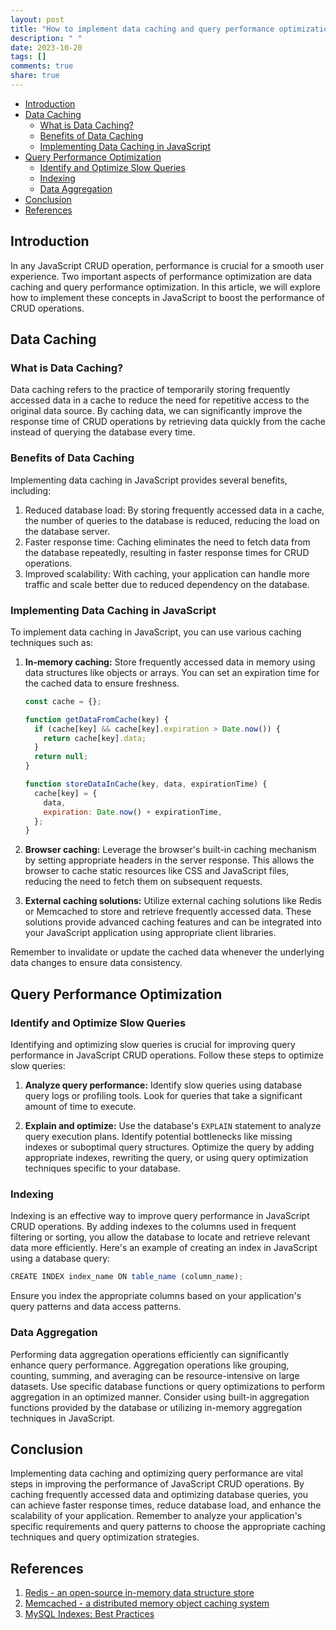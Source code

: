 ```yaml
---
layout: post
title: "How to implement data caching and query performance optimization in JavaScript CRUD operations."
description: " "
date: 2023-10-20
tags: []
comments: true
share: true
---
```


- [Introduction](#introduction)
- [Data Caching](#data-caching)
  - [What is Data Caching?](#what-is-data-caching)
  - [Benefits of Data Caching](#benefits-of-data-caching)
  - [Implementing Data Caching in JavaScript](#implementing-data-caching-in-javascript)
- [Query Performance Optimization](#query-performance-optimization)
  - [Identify and Optimize Slow Queries](#identify-and-optimize-slow-queries)
  - [Indexing](#indexing)
  - [Data Aggregation](#data-aggregation)
- [Conclusion](#conclusion)
- [References](#references)

## Introduction

In any JavaScript CRUD operation, performance is crucial for a smooth user experience. Two important aspects of performance optimization are data caching and query performance optimization. In this article, we will explore how to implement these concepts in JavaScript to boost the performance of CRUD operations.

## Data Caching

### What is Data Caching?

Data caching refers to the practice of temporarily storing frequently accessed data in a cache to reduce the need for repetitive access to the original data source. By caching data, we can significantly improve the response time of CRUD operations by retrieving data quickly from the cache instead of querying the database every time.

### Benefits of Data Caching

Implementing data caching in JavaScript provides several benefits, including:

1. Reduced database load: By storing frequently accessed data in a cache, the number of queries to the database is reduced, reducing the load on the database server.
2. Faster response time: Caching eliminates the need to fetch data from the database repeatedly, resulting in faster response times for CRUD operations.
3. Improved scalability: With caching, your application can handle more traffic and scale better due to reduced dependency on the database.

### Implementing Data Caching in JavaScript

To implement data caching in JavaScript, you can use various caching techniques such as:

1. **In-memory caching:** Store frequently accessed data in memory using data structures like objects or arrays. You can set an expiration time for the cached data to ensure freshness.
   
   ```javascript
   const cache = {};

   function getDataFromCache(key) {
     if (cache[key] && cache[key].expiration > Date.now()) {
       return cache[key].data;
     }
     return null;
   }

   function storeDataInCache(key, data, expirationTime) {
     cache[key] = {
       data,
       expiration: Date.now() + expirationTime,
     };
   }
   ```

2. **Browser caching:** Leverage the browser's built-in caching mechanism by setting appropriate headers in the server response. This allows the browser to cache static resources like CSS and JavaScript files, reducing the need to fetch them on subsequent requests.

3. **External caching solutions:** Utilize external caching solutions like Redis or Memcached to store and retrieve frequently accessed data. These solutions provide advanced caching features and can be integrated into your JavaScript application using appropriate client libraries.

Remember to invalidate or update the cached data whenever the underlying data changes to ensure data consistency.

## Query Performance Optimization

### Identify and Optimize Slow Queries

Identifying and optimizing slow queries is crucial for improving query performance in JavaScript CRUD operations. Follow these steps to optimize slow queries:

1. **Analyze query performance:** Identify slow queries using database query logs or profiling tools. Look for queries that take a significant amount of time to execute.

2. **Explain and optimize:** Use the database's `EXPLAIN` statement to analyze query execution plans. Identify potential bottlenecks like missing indexes or suboptimal query structures. Optimize the query by adding appropriate indexes, rewriting the query, or using query optimization techniques specific to your database.

### Indexing

Indexing is an effective way to improve query performance in JavaScript CRUD operations. By adding indexes to the columns used in frequent filtering or sorting, you allow the database to locate and retrieve relevant data more efficiently. Here's an example of creating an index in JavaScript using a database query:

```javascript
CREATE INDEX index_name ON table_name (column_name);
```

Ensure you index the appropriate columns based on your application's query patterns and data access patterns.

### Data Aggregation

Performing data aggregation operations efficiently can significantly enhance query performance. Aggregation operations like grouping, counting, summing, and averaging can be resource-intensive on large datasets. Use specific database functions or query optimizations to perform aggregation in an optimized manner. Consider using built-in aggregation functions provided by the database or utilizing in-memory aggregation techniques in JavaScript.

## Conclusion

Implementing data caching and optimizing query performance are vital steps in improving the performance of JavaScript CRUD operations. By caching frequently accessed data and optimizing database queries, you can achieve faster response times, reduce database load, and enhance the scalability of your application. Remember to analyze your application's specific requirements and query patterns to choose the appropriate caching techniques and query optimization strategies.

## References

1. [Redis - an open-source in-memory data structure store](https://redis.io/)
2. [Memcached - a distributed memory object caching system](http://memcached.org/)
3. [MySQL Indexes: Best Practices](https://www.percona.com/blog/2018/10/25/mysql-indexes-best-practices/)